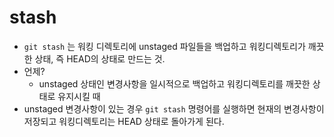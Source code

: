 # stash
- `git stash` 는 워킹 디렉토리에 unstaged 파일들을 백업하고 워킹디렉토리가 깨끗한 상태, 즉 HEAD의 상태로 만드는 것.
- 언제? 
  - unstaged 상태인 변경사항을 일시적으로 백업하고 워킹디렉토리를 깨끗한 상태로 유지시킬 때
- unstaged 변경사항이 있는 경우 `git stash` 명령어를 실행하면 현재의 변경사항이 저장되고 워킹디렉토리는 HEAD 상태로 돌아가게 된다.
